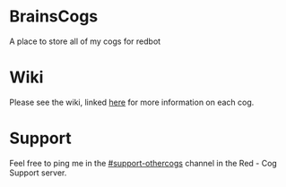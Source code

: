 # BrainsCogs
A place to store all of my cogs for redbot

# Wiki
Please see the wiki, linked [here](https://brainscogs.readthedocs.io/en/master/index.html) for more information on each cog.

# Support
Feel free to ping me in the [#support-othercogs](https://discord.com/channels/240154543684321280/240212783503900673) channel in the Red - Cog Support server.
